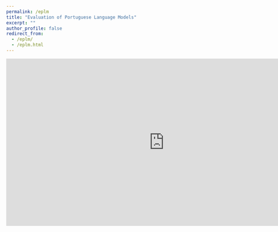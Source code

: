 ```yaml
---
permalink: /eplm
title: "Evaluation of Portuguese Language Models"
excerpt: ""
author_profile: false
redirect_from: 
  - /eplm/
  - /eplm.html
---
```


<iframe
	src="https://ruanchaves-portuguese-question-answering.hf.space"
	frameborder="0"
	width="850"
	height="450"
></iframe>
